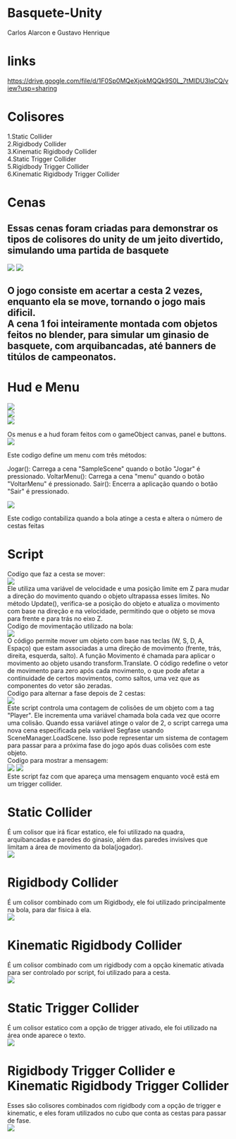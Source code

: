 # Basquete-Unity
Carlos Alarcon e Gustavo Henrique

# links
https://drive.google.com/file/d/1F0Sp0MQeXjokMQQk9S0L_7tMIDU3lqCQ/view?usp=sharing

# Colisores
1.Static Collider<br>
2.Rigidbody Collider<br>
3.Kinematic Rigidbody Collider<br>
4.Static Trigger Collider<br>
5.Rigidbody Trigger Collider<br>
6.Kinematic Rigidbody Trigger Collider<br>
# Cenas
<h2>Essas cenas foram criadas para demonstrar os tipos de colisores do unity de um jeito divertido, simulando uma partida de basquete</h2>
<img src ="img/cena1.png">
<img src ="img/cena2.png">
<h2>O jogo consiste em acertar a cesta 2 vezes, enquanto ela se move, tornando o jogo mais dificil.
<br>
A cena 1 foi inteiramente montada com objetos feitos no blender, para simular um ginasio de basquete, com arquibancadas, até banners de titúlos de campeonatos.
</h2>

# Hud e Menu
<img src ="img/menui.png"> <br>
<img src ="img/hud.png"><br>
<img src ="img/fim.png"><br>

Os menus e a hud foram feitos com o gameObject canvas, panel e buttons.
<img src ="img/cMenu.png"><br>

Este codigo define um menu com três métodos:

Jogar(): Carrega a cena "SampleScene" quando o botão "Jogar" é pressionado.
VoltarMenu(): Carrega a cena "menu" quando o botão "VoltarMenu" é pressionado.
Sair(): Encerra a aplicação quando o botão "Sair" é pressionado.

<img src ="img/cHud.png"><br>

Este codigo contabiliza quando a bola atinge a cesta e altera o número de cestas feitas

# Script

Codígo que faz a cesta se mover:<br>
<img src ="img/cesta.png"><br>
Ele utiliza uma variável de velocidade e uma posição limite em Z para mudar a direção do movimento quando o objeto ultrapassa esses limites. No método Update(), verifica-se a posição do objeto e atualiza o movimento com base na direção e na velocidade, permitindo que o objeto se mova para frente e para trás no eixo Z.
<br>
Codígo de movimentação utilizado na bola:<br>
<img src ="img/movimentacao.png"><br>
O código permite mover um objeto com base nas teclas  (W, S, D, A, Espaço) que estam associadas a uma direção de movimento (frente, trás, direita, esquerda, salto). A função Movimento é chamada para aplicar o movimento ao objeto usando transform.Translate. O código redefine o vetor de movimento para zero após cada movimento, o que pode afetar a continuidade de certos movimentos, como saltos, uma vez que as componentes do vetor são zeradas.
<br>
Codígo para alternar a fase depois de 2 cestas:<br>
<img src ="img/altcena.png"><br>
Este script controla uma contagem de colisões de um objeto com a tag "Player". Ele incrementa uma variável chamada bola cada vez que ocorre uma colisão. Quando essa variável atinge o valor de 2, o script carrega uma nova cena especificada pela variável Segfase usando SceneManager.LoadScene. Isso pode representar um sistema de contagem para passar para a próxima fase do jogo após duas colisões com este objeto.
<br>
Codígo para mostrar a mensagem:<br>
<img src ="img/msn.png">
<img src ="img/areatexto.png"><br>
Este script faz com que apareça uma mensagem enquanto você está em um trigger collider.

# Static Collider
É um colisor que irá ficar estatico, ele foi utilizado na quadra, arquibancadas e paredes do ginasio, além das paredes invisíves que limitam a área de movimento da bola(jogador).<br>
<img src ="img/static.png">

# Rigidbody Collider
É um colisor combinado com um Rigidbody, ele foi utilizado principalmente na bola, para dar fisica à ela.<br>
<img src ="img/bola.png">

# Kinematic Rigidbody Collider
É um colisor combinado com um rigidbody com a opção kinematic ativada para ser controlado por script, foi utilizado para a cesta.<br>
<img src ="img/cestaobj.png">

# Static Trigger Collider
É um colisor estatico com a opção de trigger ativado, ele foi utilizado na área onde aparece o texto.<br>
<img src ="img/statictrigger.png">

# Rigidbody Trigger Collider e Kinematic Rigidbody Trigger Collider
Esses são colisores combinados com rigidbody com a opção de trigger e kinematic, e eles foram utilizados no cubo que conta as cestas para passar de fase.<br>
<img src ="img/cube.png">
